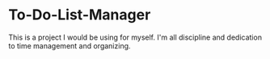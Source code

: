 # To-Do-List-Manager
This is a project I would be using for myself. I'm all discipline and dedication to time management and organizing.
